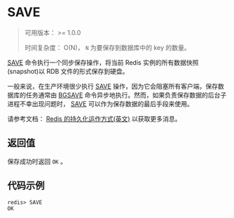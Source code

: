 # SAVE

> 可用版本： >= 1.0.0
>
> 时间复杂度： O(N)， `N` 为要保存到数据库中的 key 的数量。

[SAVE](http://redisdoc.com/persistence/save.html#save) 命令执行一个同步保存操作，将当前 Redis 实例的所有数据快照(snapshot)以 RDB 文件的形式保存到硬盘。

一般来说，在生产环境很少执行 [SAVE](http://redisdoc.com/persistence/save.html#save) 操作，因为它会阻塞所有客户端，保存数据库的任务通常由 [BGSAVE](http://redisdoc.com/persistence/bgsave.html#bgsave) 命令异步地执行。然而，如果负责保存数据的后台子进程不幸出现问题时， [SAVE](http://redisdoc.com/persistence/save.html#save) 可以作为保存数据的最后手段来使用。

请参考文档： [Redis 的持久化运作方式(英文)](http://redis.io/topics/persistence) 以获取更多消息。

## 返回值

保存成功时返回 `OK` 。

## 代码示例

```
redis> SAVE
OK
```